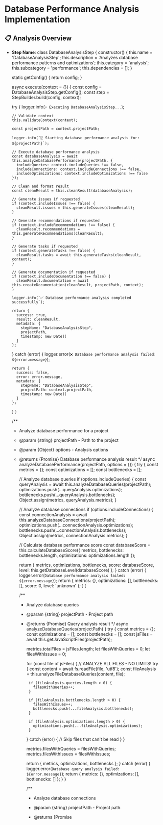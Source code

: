 # Database Performance Analysis Implementation

## 📋 Analysis Overview
- **Step Name**: class DatabaseAnalysisStep {
  constructor() {
    this.name = 'DatabaseAnalysisStep';
    this.description = 'Analyzes database performance patterns and optimizations';
    this.category = 'analysis';
    this.subcategory = 'performance';
    this.dependencies = [];
  }

  static getConfig() {
    return config;
  }

  async execute(context = {}) {
    const config = DatabaseAnalysisStep.getConfig();
    const step = StepBuilder.build(config, context);
    
    try {
      logger.info(`⚡ Executing DatabaseAnalysisStep...`);
      
      // Validate context
      this.validateContext(context);

      const projectPath = context.projectPath;
      
      logger.info(`🗄️ Starting database performance analysis for: ${projectPath}`);

      // Execute database performance analysis
      const databaseAnalysis = await this.analyzeDatabasePerformance(projectPath, {
        includeQueries: context.includeQueries !== false,
        includeConnections: context.includeConnections !== false,
        includeOptimizations: context.includeOptimizations !== false
      });

      // Clean and format result
      const cleanResult = this.cleanResult(databaseAnalysis);

      // Generate issues if requested
      if (context.includeIssues !== false) {
        cleanResult.issues = this.generateIssues(cleanResult);
      }

      // Generate recommendations if requested
      if (context.includeRecommendations !== false) {
        cleanResult.recommendations = this.generateRecommendations(cleanResult);
      }

      // Generate tasks if requested
      if (context.generateTasks !== false) {
        cleanResult.tasks = await this.generateTasks(cleanResult, context);
      }

      // Generate documentation if requested
      if (context.includeDocumentation !== false) {
        cleanResult.documentation = await this.createDocumentation(cleanResult, projectPath, context);
      }

      logger.info(`✅ Database performance analysis completed successfully`);

      return {
        success: true,
        result: cleanResult,
        metadata: {
          stepName: "DatabaseAnalysisStep",
          projectPath,
          timestamp: new Date()
        }
      };

    } catch (error) {
      logger.error(`❌ Database performance analysis failed: ${error.message}`);
      
      return {
        success: false,
        error: error.message,
        metadata: {
          stepName: "DatabaseAnalysisStep",
          projectPath: context.projectPath,
          timestamp: new Date()
        }
      };
    }
  }

  /**
   * Analyze database performance for a project
   * @param {string} projectPath - Path to the project
   * @param {Object} options - Analysis options
   * @returns {Promise<Object>} Database performance analysis result
   */
  async analyzeDatabasePerformance(projectPath, options = {}) {
    try {
      const metrics = {};
      const optimizations = [];
      const bottlenecks = [];

      // Analyze database queries
      if (options.includeQueries) {
        const queryAnalysis = await this.analyzeDatabaseQueries(projectPath);
        optimizations.push(...queryAnalysis.optimizations);
        bottlenecks.push(...queryAnalysis.bottlenecks);
        Object.assign(metrics, queryAnalysis.metrics);
      }

      // Analyze database connections
      if (options.includeConnections) {
        const connectionAnalysis = await this.analyzeDatabaseConnections(projectPath);
        optimizations.push(...connectionAnalysis.optimizations);
        bottlenecks.push(...connectionAnalysis.bottlenecks);
        Object.assign(metrics, connectionAnalysis.metrics);
      }

      // Calculate database performance score
      const databaseScore = this.calculateDatabaseScore({
        metrics,
        bottlenecks: bottlenecks.length,
        optimizations: optimizations.length
      });

      return {
        metrics,
        optimizations,
        bottlenecks,
        score: databaseScore,
        level: this.getDatabaseLevel(databaseScore)
      };
    } catch (error) {
      logger.error(`Database performance analysis failed: ${error.message}`);
      return { 
        metrics: {}, 
        optimizations: [], 
        bottlenecks: [],
        score: 0,
        level: 'unknown'
      };
    }
  }

  /**
   * Analyze database queries
   * @param {string} projectPath - Project path
   * @returns {Promise<Object>} Query analysis result
   */
  async analyzeDatabaseQueries(projectPath) {
    try {
      const metrics = {};
      const optimizations = [];
      const bottlenecks = [];
      const jsFiles = await this.getJavaScriptFiles(projectPath);

      metrics.totalFiles = jsFiles.length;
      let filesWithQueries = 0;
      let filesWithIssues = 0;

      for (const file of jsFiles) { // ANALYZE ALL FILES - NO LIMITS!
        try {
          const content = await fs.readFile(file, 'utf8');
          const fileAnalysis = this.analyzeFileDatabaseQueries(content, file);
          
          if (fileAnalysis.queries.length > 0) {
            filesWithQueries++;
          }
          
          if (fileAnalysis.bottlenecks.length > 0) {
            filesWithIssues++;
            bottlenecks.push(...fileAnalysis.bottlenecks);
          }
          
          if (fileAnalysis.optimizations.length > 0) {
            optimizations.push(...fileAnalysis.optimizations);
          }
        } catch (error) {
          // Skip files that can't be read
        }
      }

      metrics.filesWithQueries = filesWithQueries;
      metrics.filesWithIssues = filesWithIssues;

      return { metrics, optimizations, bottlenecks };
    } catch (error) {
      logger.error(`Database query analysis failed: ${error.message}`);
      return { metrics: {}, optimizations: [], bottlenecks: [] };
    }
  }

  /**
   * Analyze database connections
   * @param {string} projectPath - Project path
   * @returns {Promise<Object>} Connection analysis result
   */
  async analyzeDatabaseConnections(projectPath) {
    try {
      const metrics = {};
      const optimizations = [];
      const bottlenecks = [];

      // Check for database configuration files
      const configFiles = [
        'database.config.js',
        'db.config.js',
        'knexfile.js',
        'sequelize.config.js',
        'prisma/schema.prisma',
        '.env',
        '.env.example'
      ];

      for (const configFile of configFiles) {
        const configPath = path.join(projectPath, configFile);
        try {
          const content = await fs.readFile(configPath, 'utf8');
          const analysis = this.analyzeDatabaseConfig(configFile, content);
          optimizations.push(...analysis.optimizations);
          bottlenecks.push(...analysis.bottlenecks);
        } catch (error) {
          // File doesn't exist or can't be read
        }
      }

      // Check for connection pooling
      const hasConnectionPooling = await this.checkConnectionPooling(projectPath);
      if (hasConnectionPooling) {
        optimizations.push({
          type: 'database',
          message: 'Connection pooling detected',
          suggestion: 'Good for managing database connections efficiently'
        });
      } else {
        bottlenecks.push({
          type: 'database',
          severity: 'medium',
          message: 'No connection pooling detected',
          suggestion: 'Implement connection pooling for better database performance'
        });
      }

      metrics.configFilesAnalyzed = configFiles.length;

      return { metrics, optimizations, bottlenecks };
    } catch (error) {
      logger.error(`Database connection analysis failed: ${error.message}`);
      return { metrics: {}, optimizations: [], bottlenecks: [] };
    }
  }

  /**
   * Analyze file database queries
   * @param {string} content - File content
   * @param {string} filePath - File path
   * @returns {Object} File analysis result
   */
  analyzeFileDatabaseQueries(content, filePath) {
    const queries = [];
    const optimizations = [];
    const bottlenecks = [];

    // Check for database query patterns
    const queryPatterns = [
      { 
        pattern: /SELECT\s+\*\s+FROM/i, 
        message: 'SELECT * query detected',
        suggestion: 'Specify only needed columns to reduce data transfer',
        severity: 'medium'
      },
      { 
        pattern: /WHERE\s+.*\s+LIKE\s+['"]%[^%]*%['"]/i, 
        message: 'Leading wildcard LIKE query detected',
        suggestion: 'Avoid leading wildcards as they prevent index usage',
        severity: 'high'
      },
      { 
        pattern: /ORDER BY\s+.*\s+DESC/i, 
        message: 'DESC ordering detected',
        suggestion: 'Consider if DESC ordering is necessary for performance',
        severity: 'low'
      },
      { 
        pattern: /GROUP BY\s+.*\s+HAVING/i, 
        message: 'GROUP BY with HAVING detected',
        suggestion: 'Consider filtering with WHERE before GROUP BY',
        severity: 'medium'
      },
      { 
        pattern: /JOIN\s+.*\s+ON\s+.*\s+OR/i, 
        message: 'OR condition in JOIN detected',
        suggestion: 'OR conditions in JOINs can cause performance issues',
        severity: 'high'
      }
    ];

    queryPatterns.forEach(({ pattern, message, suggestion, severity }) => {
      if (pattern.test(content)) {
        bottlenecks.push({
          type: 'database',
          severity,
          file: path.relative(process.cwd(), filePath),
          message,
          suggestion
        });
      }
    });

    // Check for database optimization patterns
    const optimizationPatterns = [
      { 
        pattern: /LIMIT\s+\d+/i, 
        message: 'LIMIT clause detected',
        suggestion: 'Good for limiting result set size'
      },
      { 
        pattern: /INDEX\s+ON/i, 
        message: 'Index creation detected',
        suggestion: 'Good for improving query performance'
      },
      { 
        pattern: /EXPLAIN\s+/i, 
        message: 'EXPLAIN query detected',
        suggestion: 'Good for query performance analysis'
      },
      { 
        pattern: /transaction/i, 
        message: 'Transaction usage detected',
        suggestion: 'Good for data consistency and performance'
      },
      { 
        pattern: /prepared\s+statement/i, 
        message: 'Prepared statement detected',
        suggestion: 'Good for query optimization and security'
      }
    ];

    optimizationPatterns.forEach(({ pattern, message, suggestion }) => {
      if (pattern.test(content)) {
        optimizations.push({
          type: 'database',
          file: path.relative(process.cwd(), filePath),
          message,
          suggestion
        });
      }
    });

    // Check for ORM usage
    const ormPatterns = [
      /sequelize/i,
      /mongoose/i,
      /prisma/i,
      /typeorm/i,
      /knex/i
    ];

    ormPatterns.forEach(pattern => {
      if (pattern.test(content)) {
        queries.push({
          type: 'orm',
          file: path.relative(process.cwd(), filePath)
        });
      }
    });

    return { queries, optimizations, bottlenecks };
  }

  /**
   * Analyze database configuration file
   * @param {string} filename - Config file name
   * @param {string} content - File content
   * @returns {Object} Config analysis result
   */
  analyzeDatabaseConfig(filename, content) {
    const optimizations = [];
    const bottlenecks = [];

    switch (filename) {
      case 'prisma/schema.prisma':
        if (content.includes('@@index')) {
          optimizations.push({
            type: 'database',
            message: 'Prisma indexes configured',
            suggestion: 'Good for query performance optimization'
          });
        }
        
        if (content.includes('@@unique')) {
          optimizations.push({
            type: 'database',
            message: 'Prisma unique constraints configured',
            suggestion: 'Good for data integrity and performance'
          });
        }
        break;

      case 'knexfile.js':
        if (content.includes('pool')) {
          optimizations.push({
            type: 'database',
            message: 'Knex connection pooling configured',
            suggestion: 'Good for managing database connections'
          });
        }
        break;

      case '.env':
      case '.env.example':
        if (content.includes('DB_POOL_SIZE') || content.includes('DATABASE_POOL_SIZE')) {
          optimizations.push({
            type: 'database',
            message: 'Database pool size configured',
            suggestion: 'Good for connection management'
          });
        }
        
        if (content.includes('DB_TIMEOUT') || content.includes('DATABASE_TIMEOUT')) {
          optimizations.push({
            type: 'database',
            message: 'Database timeout configured',
            suggestion: 'Good for preventing hanging connections'
          });
        }
        break;
    }

    return { optimizations, bottlenecks };
  }

  /**
   * Check for connection pooling configuration
   * @param {string} projectPath - Project path
   * @returns {Promise<boolean>} Has connection pooling
   */
  async checkConnectionPooling(projectPath) {
    try {
      const configFiles = [
        'knexfile.js',
        'database.config.js',
        'db.config.js',
        'sequelize.config.js'
      ];

      for (const configFile of configFiles) {
        const configPath = path.join(projectPath, configFile);
        try {
          const content = await fs.readFile(configPath, 'utf8');
          if (content.includes('pool') || content.includes('connectionLimit')) {
            return true;
          }
        } catch (error) {
          // File doesn't exist
        }
      }

      return false;
    } catch (error) {
      return false;
    }
  }

  /**
   * Get JavaScript files from project
   * @param {string} projectPath - Project path
   * @returns {Promise<Array>} JavaScript files
   */
  async getJavaScriptFiles(projectPath) {
    const allFiles = await this.getAllFiles(projectPath);
    return allFiles.filter(file => 
      /\.(js|jsx|ts|tsx)$/i.test(file) && 
      !file.includes('node_modules') &&
      !file.includes('.git')
    );
  }

  /**
   * Get all files from directory recursively
   * @param {string} dir - Directory path
   * @returns {Promise<Array>} All files
   */
  async getAllFiles(dir) {
    const files = [];
    
    try {
      const items = await fs.readdir(dir);
      
      for (const item of items) {
        const fullPath = path.join(dir, item);
        const stat = await fs.stat(fullPath);
        
        if (stat.isDirectory()) {
          if (!item.startsWith('.') && item !== 'node_modules' && item !== '.git') {
            files.push(...await this.getAllFiles(fullPath));
          }
        } else {
          files.push(fullPath);
        }
      }
    } catch (error) {
      // Directory doesn't exist or can't be read
    }
    
    return files;
  }

  /**
   * Calculate database performance score
   * @param {Object} data - Analysis data
   * @returns {number} Database performance score (0-100)
   */
  calculateDatabaseScore(data) {
    const { metrics, bottlenecks, optimizations } = data;
    
    // Base score starts at 100
    let score = 100;

    // Penalize for bottlenecks (up to -50 points)
    const bottleneckPenalty = Math.min(bottlenecks * 5, 50);
    score -= bottleneckPenalty;

    // Reward for optimizations (up to +30 points)
    const optimizationBonus = Math.min(optimizations * 3, 30);
    score += optimizationBonus;

    // Bonus for database configuration (up to +10 points)
    if (metrics.configFilesAnalyzed > 0) {
      score += 10;
    }

    // Bonus for query files (up to +10 points)
    if (metrics.filesWithQueries > 0) {
      score += Math.min(metrics.filesWithQueries * 2, 10);
    }

    return Math.max(0, Math.min(100, Math.round(score)));
  }

  /**
   * Get database performance level
   * @param {number} score - Database performance score
   * @returns {string} Performance level
   */
  getDatabaseLevel(score) {
    if (score >= 90) return 'excellent';
    if (score >= 80) return 'good';
    if (score >= 70) return 'fair';
    if (score >= 60) return 'poor';
    return 'critical';
  }

  /**
   * Clean and format result
   * @param {Object} result - Analysis result
   * @returns {Object} Cleaned result
   */
  cleanResult(result) {
    return {
      ...result,
      timestamp: new Date().toISOString(),
      step: DatabaseAnalysisStep,
      category: 'performance',
      subcategory: 'database'
    };
  }

  /**
   * Validate execution context
   * @param {Object} context - Execution context
   */
  validateContext(context) {
    if (!context.projectPath) {
      throw new Error('Project path is required for database performance analysis');
    }
  }

  /**
   * Calculate analysis coverage
   * @param {Array} files - Analyzed files
   * @param {string} projectPath - Project path
   * @returns {number} Coverage percentage
   */
  calculateCoverage(files, projectPath) {
    // This is a simplified coverage calculation
    return Math.min((files.length / 50) * 100, 100);
  }

  /**
   * Calculate analysis confidence
   * @param {Object} result - Analysis result
   * @returns {number} Confidence percentage
   */
  calculateConfidence(result) {
    const { metrics, bottlenecks, optimizations } = result;
    
    if (!metrics || !bottlenecks || !optimizations) return 0;
    
    // Higher confidence with more data points
    const dataPoints = bottlenecks.length + optimizations.length;
    const baseConfidence = Math.min(dataPoints * 5, 80);
    
    // Additional confidence for comprehensive analysis
    const coverageBonus = metrics.filesWithQueries > 0 ? 20 : 0;
    
    return Math.min(baseConfidence + coverageBonus, 100);
  }

  /**
   * Generate issues from analysis results
   * @param {Object} result - Analysis result
   * @returns {Array} Issues array
   */
  generateIssues(result) {
    const issues = [];
    
    // Check for low analysis score
    if (result.score < 70) {
      issues.push({
        type: 'low-analysis-score',
        title: 'Low Analysis Score',
        description: `Analysis score of ${result.score}% indicates areas for improvement`,
        severity: 'medium',
        priority: 'medium',
        category: 'performance',
        source: 'DatabaseAnalysisStep',
        location: 'analysis-results',
        suggestion: 'Improve analysis results by addressing identified issues'
      });
    }

    // Check for critical issues
    if (result.vulnerabilities && result.vulnerabilities.some(v => v.severity === 'critical')) {
      issues.push({
        type: 'critical-issues',
        title: 'Critical Issues Detected',
        description: 'Critical issues found in the analysis',
        severity: 'critical',
        priority: 'critical',
        category: 'performance',
        source: 'DatabaseAnalysisStep',
        location: 'analysis-results',
        suggestion: 'Immediately address critical issues'
      });
    }

    // Check for high severity issues
    if (result.vulnerabilities && result.vulnerabilities.some(v => v.severity === 'high')) {
      issues.push({
        type: 'high-issues',
        title: 'High Severity Issues Detected',
        description: 'High severity issues found in the analysis',
        severity: 'high',
        priority: 'high',
        category: 'performance',
        source: 'DatabaseAnalysisStep',
        location: 'analysis-results',
        suggestion: 'Address high severity issues promptly'
      });
    }

    return issues;
  }

  /**
   * Generate recommendations from analysis results
   * @param {Object} result - Analysis result
   * @returns {Array} Recommendations array
   */
  generateRecommendations(result) {
    const recommendations = [];
    
    // Check for low analysis score
    if (result.score < 80) {
      recommendations.push({
        type: 'improve-score',
        title: 'Improve Analysis Score',
        description: `Current score of ${result.score}% can be improved`,
        priority: 'medium',
        category: 'performance',
        source: 'DatabaseAnalysisStep',
        action: 'Implement best practices to improve analysis score',
        impact: 'Better code quality and maintainability'
      });
    }

    // Check for missing patterns
    if (result.patterns && result.patterns.length < 3) {
      recommendations.push({
        type: 'add-patterns',
        title: 'Add More Design Patterns',
        description: 'Consider implementing additional design patterns',
        priority: 'medium',
        category: 'performance',
        source: 'DatabaseAnalysisStep',
        action: 'Research and implement appropriate design patterns',
        impact: 'Improved code organization and maintainability'
      });
    }

    // Check for security improvements
    if (result.vulnerabilities && result.vulnerabilities.length > 0) {
      recommendations.push({
        type: 'security-improvements',
        title: 'Address Security Vulnerabilities',
        description: `${result.vulnerabilities.length} vulnerabilities found`,
        priority: 'high',
        category: 'performance',
        source: 'DatabaseAnalysisStep',
        action: 'Review and fix identified security vulnerabilities',
        impact: 'Enhanced security posture'
      });
    }

    // Check for performance improvements
    if (result.metrics && result.metrics.performanceScore < 80) {
      recommendations.push({
        type: 'performance-improvements',
        title: 'Improve Performance',
        description: 'Performance analysis indicates room for improvement',
        priority: 'medium',
        category: 'performance',
        source: 'DatabaseAnalysisStep',
        action: 'Optimize code for better performance',
        impact: 'Faster execution and better user experience'
      });
    }

    return recommendations;
  }
  /**
   * Generate tasks from analysis results
   * @param {Object} result - Analysis result
   * @param {Object} context - Execution context
   * @returns {Array} Tasks array
   */
  async generateTasks(result, context) {
    const tasks = [];
    const projectId = context.projectId || 'default-project';
    
    // Create main improvement task
    const mainTask = {
      id: `database-analysis-step-improvement-${Date.now()}`,
      title: `Improve ${DatabaseAnalysisStep} Results`,
      description: `Address issues and implement recommendations from ${DatabaseAnalysisStep} analysis`,
      type: 'improvement',
      category: 'performance',
      priority: 'medium',
      status: 'pending',
      projectId: projectId,
      metadata: {
        source: 'DatabaseAnalysisStep',
        score: result.score || 0,
        issues: result.issues ? result.issues.length : 0,
        recommendations: result.recommendations ? result.recommendations.length : 0
      },
      estimatedHours: 4,
      phase: 'improvement',
      stage: 'planning'
    };
    
    tasks.push(mainTask);
    
    // Create subtasks for critical issues
    if (result.issues && result.issues.some(issue => issue.severity === 'critical')) {
      const criticalTask = {
        id: `database-analysis-step-critical-${Date.now()}`,
        title: `Fix Critical Issues from ${DatabaseAnalysisStep}`,
        description: 'Address critical issues identified in analysis',
        type: 'fix',
        category: 'performance',
        priority: 'critical',
        status: 'pending',
        projectId: projectId,
        parentTaskId: mainTask.id,
        metadata: {
          source: 'DatabaseAnalysisStep',
          issues: result.issues.filter(issue => issue.severity === 'critical')
        },
        estimatedHours: 4,
        phase: 'critical-fixes',
        stage: 'implementation'
      };
      tasks.push(criticalTask);
    }
    
    // Create subtasks for high priority issues
    if (result.issues && result.issues.some(issue => issue.severity === 'high')) {
      const highTask = {
        id: `database-analysis-step-high-${Date.now()}`,
        title: `Fix High Priority Issues from ${DatabaseAnalysisStep}`,
        description: 'Address high priority issues identified in analysis',
        type: 'fix',
        category: 'performance',
        priority: 'high',
        status: 'pending',
        projectId: projectId,
        parentTaskId: mainTask.id,
        metadata: {
          source: 'DatabaseAnalysisStep',
          issues: result.issues.filter(issue => issue.severity === 'high')
        },
        estimatedHours: 3,
        phase: 'high-fixes',
        stage: 'implementation'
      };
      tasks.push(highTask);
    }
    
    return tasks;
  }

  /**
   * Calculate estimated hours for tasks
   * @param {Object} result - Analysis result
   * @returns {number} Estimated hours
   */
  calculateEstimatedHours(result) {
    let totalHours = 2; // Base hours for improvement
    
    if (result.issues) {
      result.issues.forEach(issue => {
        switch (issue.severity) {
          case 'critical':
            totalHours += 2;
            break;
          case 'high':
            totalHours += 1.5;
            break;
          case 'medium':
            totalHours += 1;
            break;
          case 'low':
            totalHours += 0.5;
            break;
        }
      });
    }
    
    if (result.recommendations) {
      totalHours += result.recommendations.length * 0.5;
    }
    
    return Math.round(totalHours * 10) / 10; // Round to 1 decimal place
  }

  /**
   * Create documentation from analysis results
   * @param {Object} result - Analysis result
   * @param {string} projectPath - Project path
   * @param {Object} context - Execution context
   * @returns {Array} Documentation array
   */
  async createDocumentation(result, projectPath, context) {
    const docs = [];
    const docsDir = path.join(projectPath, 'docs', 'analysis', 'performance', 'database-analysis-step');
    
    // Ensure directory exists
    try {
      await fs.mkdir(docsDir, { recursive: true });
    } catch (error) {
      // Directory might already exist, continue
    }
    
    // Create implementation file
    const implementationDoc = await this.createImplementationDoc(result, docsDir);
    docs.push(implementationDoc);
    
    // Create analysis report
    const analysisReport = await this.createAnalysisReport(result, docsDir);
    docs.push(analysisReport);
    
    return docs;
  }

  /**
   * Create implementation documentation
   * @param {Object} result - Analysis result
   * @param {string} docsDir - Documentation directory
   * @returns {Object} Implementation document
   */
  async createImplementationDoc(result, docsDir) {
    const docPath = path.join(docsDir, 'database-analysis-implementation.md');
    
    const content = `# Database Performance Analysis Implementation

## 📋 Analysis Overview
- **Step Name**: ${DatabaseAnalysisStep}
- **Category**: performance
- **Analysis Date**: ${new Date().toISOString()}
- **Score**: ${result.score || 0}%
- **Level**: ${result.level || 'unknown'}

## 📊 Analysis Results
- **Database Queries**: ${result.metrics?.filesWithQueries || 0}
- **Config Files**: ${result.metrics?.configFilesAnalyzed || 0}
- **Files Analyzed**: ${result.metrics?.totalFiles || 0}

## 🎯 Key Findings
${result.bottlenecks ? result.bottlenecks.map(bottleneck => `- **${bottleneck.type}**: ${bottleneck.description}`).join('\n') : '- No bottlenecks detected'}

## 📝 Recommendations
${result.recommendations ? result.recommendations.map(rec => `- **${rec.title}**: ${rec.description}`).join('\n') : '- No recommendations'}

## 🔧 Implementation Tasks
${result.tasks ? result.tasks.map(task => `- **${task.title}**: ${task.description} (${task.estimatedHours}h)`).join('\n') : '- No tasks generated'}
`;

    await fs.writeFile(docPath, content, 'utf8');
    
    return {
      type: 'implementation',
      title: 'Database Performance Analysis Implementation',
      path: docPath,
      category: 'performance',
      source: DatabaseAnalysisStep
    };
  }

  /**
   * Create analysis report
   * @param {Object} result - Analysis result
   * @param {string} docsDir - Documentation directory
   * @returns {Object} Analysis report
   */
  async createAnalysisReport(result, docsDir) {
    const docPath = path.join(docsDir, 'database-analysis-report.md');
    
    const content = `# Database Performance Analysis Report

## 📊 Executive Summary
Database performance analysis completed with a score of ${result.score || 0}% (${result.level || 'unknown'} level).

## 🔍 Detailed Analysis
${result.bottlenecks ? result.bottlenecks.map(bottleneck => `
### ${bottleneck.type} Bottleneck
- **File**: ${bottleneck.file || 'N/A'}
- **Description**: ${bottleneck.description}
- **Severity**: ${bottleneck.severity}
- **Suggestion**: ${bottleneck.suggestion}
`).join('\n') : 'No bottlenecks found'}

## 📈 Metrics
- **Queries**: ${result.metrics?.filesWithQueries || 0} files with queries
- **Config Files**: ${result.metrics?.configFilesAnalyzed || 0} analyzed
- **File Coverage**: ${result.metrics?.totalFiles || 0} files analyzed

## 🎯 Next Steps
Based on the analysis, consider optimizing database queries and connection pooling to improve performance.
`;

    await fs.writeFile(docPath, content, 'utf8');
    
    return {
      type: 'report',
      title: 'Database Performance Analysis Report',
      path: docPath,
      category: 'performance',
      source: DatabaseAnalysisStep
    };
  }
}
- **Category**: performance
- **Analysis Date**: 2025-09-20T19:59:01.707Z
- **Score**: 96%
- **Level**: excellent

## 📊 Analysis Results
- **Database Queries**: 3
- **Config Files**: 7
- **Files Analyzed**: 1192

## 🎯 Key Findings
- **database**: undefined
- **database**: undefined
- **database**: undefined
- **database**: undefined
- **database**: undefined
- **database**: undefined
- **database**: undefined
- **database**: undefined
- **database**: undefined
- **database**: undefined
- **database**: undefined
- **database**: undefined
- **database**: undefined
- **database**: undefined
- **database**: undefined
- **database**: undefined
- **database**: undefined
- **database**: undefined
- **database**: undefined
- **database**: undefined
- **database**: undefined
- **database**: undefined
- **database**: undefined
- **database**: undefined
- **database**: undefined
- **database**: undefined
- **database**: undefined
- **database**: undefined
- **database**: undefined
- **database**: undefined
- **database**: undefined
- **database**: undefined
- **database**: undefined
- **database**: undefined
- **database**: undefined
- **database**: undefined
- **database**: undefined
- **database**: undefined
- **database**: undefined
- **database**: undefined
- **database**: undefined
- **database**: undefined

## 📝 Recommendations


## 🔧 Implementation Tasks
- **Improve class DatabaseAnalysisStep {
  constructor() {
    this.name = 'DatabaseAnalysisStep';
    this.description = 'Analyzes database performance patterns and optimizations';
    this.category = 'analysis';
    this.subcategory = 'performance';
    this.dependencies = [];
  }

  static getConfig() {
    return config;
  }

  async execute(context = {}) {
    const config = DatabaseAnalysisStep.getConfig();
    const step = StepBuilder.build(config, context);
    
    try {
      logger.info(`⚡ Executing DatabaseAnalysisStep...`);
      
      // Validate context
      this.validateContext(context);

      const projectPath = context.projectPath;
      
      logger.info(`🗄️ Starting database performance analysis for: ${projectPath}`);

      // Execute database performance analysis
      const databaseAnalysis = await this.analyzeDatabasePerformance(projectPath, {
        includeQueries: context.includeQueries !== false,
        includeConnections: context.includeConnections !== false,
        includeOptimizations: context.includeOptimizations !== false
      });

      // Clean and format result
      const cleanResult = this.cleanResult(databaseAnalysis);

      // Generate issues if requested
      if (context.includeIssues !== false) {
        cleanResult.issues = this.generateIssues(cleanResult);
      }

      // Generate recommendations if requested
      if (context.includeRecommendations !== false) {
        cleanResult.recommendations = this.generateRecommendations(cleanResult);
      }

      // Generate tasks if requested
      if (context.generateTasks !== false) {
        cleanResult.tasks = await this.generateTasks(cleanResult, context);
      }

      // Generate documentation if requested
      if (context.includeDocumentation !== false) {
        cleanResult.documentation = await this.createDocumentation(cleanResult, projectPath, context);
      }

      logger.info(`✅ Database performance analysis completed successfully`);

      return {
        success: true,
        result: cleanResult,
        metadata: {
          stepName: "DatabaseAnalysisStep",
          projectPath,
          timestamp: new Date()
        }
      };

    } catch (error) {
      logger.error(`❌ Database performance analysis failed: ${error.message}`);
      
      return {
        success: false,
        error: error.message,
        metadata: {
          stepName: "DatabaseAnalysisStep",
          projectPath: context.projectPath,
          timestamp: new Date()
        }
      };
    }
  }

  /**
   * Analyze database performance for a project
   * @param {string} projectPath - Path to the project
   * @param {Object} options - Analysis options
   * @returns {Promise<Object>} Database performance analysis result
   */
  async analyzeDatabasePerformance(projectPath, options = {}) {
    try {
      const metrics = {};
      const optimizations = [];
      const bottlenecks = [];

      // Analyze database queries
      if (options.includeQueries) {
        const queryAnalysis = await this.analyzeDatabaseQueries(projectPath);
        optimizations.push(...queryAnalysis.optimizations);
        bottlenecks.push(...queryAnalysis.bottlenecks);
        Object.assign(metrics, queryAnalysis.metrics);
      }

      // Analyze database connections
      if (options.includeConnections) {
        const connectionAnalysis = await this.analyzeDatabaseConnections(projectPath);
        optimizations.push(...connectionAnalysis.optimizations);
        bottlenecks.push(...connectionAnalysis.bottlenecks);
        Object.assign(metrics, connectionAnalysis.metrics);
      }

      // Calculate database performance score
      const databaseScore = this.calculateDatabaseScore({
        metrics,
        bottlenecks: bottlenecks.length,
        optimizations: optimizations.length
      });

      return {
        metrics,
        optimizations,
        bottlenecks,
        score: databaseScore,
        level: this.getDatabaseLevel(databaseScore)
      };
    } catch (error) {
      logger.error(`Database performance analysis failed: ${error.message}`);
      return { 
        metrics: {}, 
        optimizations: [], 
        bottlenecks: [],
        score: 0,
        level: 'unknown'
      };
    }
  }

  /**
   * Analyze database queries
   * @param {string} projectPath - Project path
   * @returns {Promise<Object>} Query analysis result
   */
  async analyzeDatabaseQueries(projectPath) {
    try {
      const metrics = {};
      const optimizations = [];
      const bottlenecks = [];
      const jsFiles = await this.getJavaScriptFiles(projectPath);

      metrics.totalFiles = jsFiles.length;
      let filesWithQueries = 0;
      let filesWithIssues = 0;

      for (const file of jsFiles) { // ANALYZE ALL FILES - NO LIMITS!
        try {
          const content = await fs.readFile(file, 'utf8');
          const fileAnalysis = this.analyzeFileDatabaseQueries(content, file);
          
          if (fileAnalysis.queries.length > 0) {
            filesWithQueries++;
          }
          
          if (fileAnalysis.bottlenecks.length > 0) {
            filesWithIssues++;
            bottlenecks.push(...fileAnalysis.bottlenecks);
          }
          
          if (fileAnalysis.optimizations.length > 0) {
            optimizations.push(...fileAnalysis.optimizations);
          }
        } catch (error) {
          // Skip files that can't be read
        }
      }

      metrics.filesWithQueries = filesWithQueries;
      metrics.filesWithIssues = filesWithIssues;

      return { metrics, optimizations, bottlenecks };
    } catch (error) {
      logger.error(`Database query analysis failed: ${error.message}`);
      return { metrics: {}, optimizations: [], bottlenecks: [] };
    }
  }

  /**
   * Analyze database connections
   * @param {string} projectPath - Project path
   * @returns {Promise<Object>} Connection analysis result
   */
  async analyzeDatabaseConnections(projectPath) {
    try {
      const metrics = {};
      const optimizations = [];
      const bottlenecks = [];

      // Check for database configuration files
      const configFiles = [
        'database.config.js',
        'db.config.js',
        'knexfile.js',
        'sequelize.config.js',
        'prisma/schema.prisma',
        '.env',
        '.env.example'
      ];

      for (const configFile of configFiles) {
        const configPath = path.join(projectPath, configFile);
        try {
          const content = await fs.readFile(configPath, 'utf8');
          const analysis = this.analyzeDatabaseConfig(configFile, content);
          optimizations.push(...analysis.optimizations);
          bottlenecks.push(...analysis.bottlenecks);
        } catch (error) {
          // File doesn't exist or can't be read
        }
      }

      // Check for connection pooling
      const hasConnectionPooling = await this.checkConnectionPooling(projectPath);
      if (hasConnectionPooling) {
        optimizations.push({
          type: 'database',
          message: 'Connection pooling detected',
          suggestion: 'Good for managing database connections efficiently'
        });
      } else {
        bottlenecks.push({
          type: 'database',
          severity: 'medium',
          message: 'No connection pooling detected',
          suggestion: 'Implement connection pooling for better database performance'
        });
      }

      metrics.configFilesAnalyzed = configFiles.length;

      return { metrics, optimizations, bottlenecks };
    } catch (error) {
      logger.error(`Database connection analysis failed: ${error.message}`);
      return { metrics: {}, optimizations: [], bottlenecks: [] };
    }
  }

  /**
   * Analyze file database queries
   * @param {string} content - File content
   * @param {string} filePath - File path
   * @returns {Object} File analysis result
   */
  analyzeFileDatabaseQueries(content, filePath) {
    const queries = [];
    const optimizations = [];
    const bottlenecks = [];

    // Check for database query patterns
    const queryPatterns = [
      { 
        pattern: /SELECT\s+\*\s+FROM/i, 
        message: 'SELECT * query detected',
        suggestion: 'Specify only needed columns to reduce data transfer',
        severity: 'medium'
      },
      { 
        pattern: /WHERE\s+.*\s+LIKE\s+['"]%[^%]*%['"]/i, 
        message: 'Leading wildcard LIKE query detected',
        suggestion: 'Avoid leading wildcards as they prevent index usage',
        severity: 'high'
      },
      { 
        pattern: /ORDER BY\s+.*\s+DESC/i, 
        message: 'DESC ordering detected',
        suggestion: 'Consider if DESC ordering is necessary for performance',
        severity: 'low'
      },
      { 
        pattern: /GROUP BY\s+.*\s+HAVING/i, 
        message: 'GROUP BY with HAVING detected',
        suggestion: 'Consider filtering with WHERE before GROUP BY',
        severity: 'medium'
      },
      { 
        pattern: /JOIN\s+.*\s+ON\s+.*\s+OR/i, 
        message: 'OR condition in JOIN detected',
        suggestion: 'OR conditions in JOINs can cause performance issues',
        severity: 'high'
      }
    ];

    queryPatterns.forEach(({ pattern, message, suggestion, severity }) => {
      if (pattern.test(content)) {
        bottlenecks.push({
          type: 'database',
          severity,
          file: path.relative(process.cwd(), filePath),
          message,
          suggestion
        });
      }
    });

    // Check for database optimization patterns
    const optimizationPatterns = [
      { 
        pattern: /LIMIT\s+\d+/i, 
        message: 'LIMIT clause detected',
        suggestion: 'Good for limiting result set size'
      },
      { 
        pattern: /INDEX\s+ON/i, 
        message: 'Index creation detected',
        suggestion: 'Good for improving query performance'
      },
      { 
        pattern: /EXPLAIN\s+/i, 
        message: 'EXPLAIN query detected',
        suggestion: 'Good for query performance analysis'
      },
      { 
        pattern: /transaction/i, 
        message: 'Transaction usage detected',
        suggestion: 'Good for data consistency and performance'
      },
      { 
        pattern: /prepared\s+statement/i, 
        message: 'Prepared statement detected',
        suggestion: 'Good for query optimization and security'
      }
    ];

    optimizationPatterns.forEach(({ pattern, message, suggestion }) => {
      if (pattern.test(content)) {
        optimizations.push({
          type: 'database',
          file: path.relative(process.cwd(), filePath),
          message,
          suggestion
        });
      }
    });

    // Check for ORM usage
    const ormPatterns = [
      /sequelize/i,
      /mongoose/i,
      /prisma/i,
      /typeorm/i,
      /knex/i
    ];

    ormPatterns.forEach(pattern => {
      if (pattern.test(content)) {
        queries.push({
          type: 'orm',
          file: path.relative(process.cwd(), filePath)
        });
      }
    });

    return { queries, optimizations, bottlenecks };
  }

  /**
   * Analyze database configuration file
   * @param {string} filename - Config file name
   * @param {string} content - File content
   * @returns {Object} Config analysis result
   */
  analyzeDatabaseConfig(filename, content) {
    const optimizations = [];
    const bottlenecks = [];

    switch (filename) {
      case 'prisma/schema.prisma':
        if (content.includes('@@index')) {
          optimizations.push({
            type: 'database',
            message: 'Prisma indexes configured',
            suggestion: 'Good for query performance optimization'
          });
        }
        
        if (content.includes('@@unique')) {
          optimizations.push({
            type: 'database',
            message: 'Prisma unique constraints configured',
            suggestion: 'Good for data integrity and performance'
          });
        }
        break;

      case 'knexfile.js':
        if (content.includes('pool')) {
          optimizations.push({
            type: 'database',
            message: 'Knex connection pooling configured',
            suggestion: 'Good for managing database connections'
          });
        }
        break;

      case '.env':
      case '.env.example':
        if (content.includes('DB_POOL_SIZE') || content.includes('DATABASE_POOL_SIZE')) {
          optimizations.push({
            type: 'database',
            message: 'Database pool size configured',
            suggestion: 'Good for connection management'
          });
        }
        
        if (content.includes('DB_TIMEOUT') || content.includes('DATABASE_TIMEOUT')) {
          optimizations.push({
            type: 'database',
            message: 'Database timeout configured',
            suggestion: 'Good for preventing hanging connections'
          });
        }
        break;
    }

    return { optimizations, bottlenecks };
  }

  /**
   * Check for connection pooling configuration
   * @param {string} projectPath - Project path
   * @returns {Promise<boolean>} Has connection pooling
   */
  async checkConnectionPooling(projectPath) {
    try {
      const configFiles = [
        'knexfile.js',
        'database.config.js',
        'db.config.js',
        'sequelize.config.js'
      ];

      for (const configFile of configFiles) {
        const configPath = path.join(projectPath, configFile);
        try {
          const content = await fs.readFile(configPath, 'utf8');
          if (content.includes('pool') || content.includes('connectionLimit')) {
            return true;
          }
        } catch (error) {
          // File doesn't exist
        }
      }

      return false;
    } catch (error) {
      return false;
    }
  }

  /**
   * Get JavaScript files from project
   * @param {string} projectPath - Project path
   * @returns {Promise<Array>} JavaScript files
   */
  async getJavaScriptFiles(projectPath) {
    const allFiles = await this.getAllFiles(projectPath);
    return allFiles.filter(file => 
      /\.(js|jsx|ts|tsx)$/i.test(file) && 
      !file.includes('node_modules') &&
      !file.includes('.git')
    );
  }

  /**
   * Get all files from directory recursively
   * @param {string} dir - Directory path
   * @returns {Promise<Array>} All files
   */
  async getAllFiles(dir) {
    const files = [];
    
    try {
      const items = await fs.readdir(dir);
      
      for (const item of items) {
        const fullPath = path.join(dir, item);
        const stat = await fs.stat(fullPath);
        
        if (stat.isDirectory()) {
          if (!item.startsWith('.') && item !== 'node_modules' && item !== '.git') {
            files.push(...await this.getAllFiles(fullPath));
          }
        } else {
          files.push(fullPath);
        }
      }
    } catch (error) {
      // Directory doesn't exist or can't be read
    }
    
    return files;
  }

  /**
   * Calculate database performance score
   * @param {Object} data - Analysis data
   * @returns {number} Database performance score (0-100)
   */
  calculateDatabaseScore(data) {
    const { metrics, bottlenecks, optimizations } = data;
    
    // Base score starts at 100
    let score = 100;

    // Penalize for bottlenecks (up to -50 points)
    const bottleneckPenalty = Math.min(bottlenecks * 5, 50);
    score -= bottleneckPenalty;

    // Reward for optimizations (up to +30 points)
    const optimizationBonus = Math.min(optimizations * 3, 30);
    score += optimizationBonus;

    // Bonus for database configuration (up to +10 points)
    if (metrics.configFilesAnalyzed > 0) {
      score += 10;
    }

    // Bonus for query files (up to +10 points)
    if (metrics.filesWithQueries > 0) {
      score += Math.min(metrics.filesWithQueries * 2, 10);
    }

    return Math.max(0, Math.min(100, Math.round(score)));
  }

  /**
   * Get database performance level
   * @param {number} score - Database performance score
   * @returns {string} Performance level
   */
  getDatabaseLevel(score) {
    if (score >= 90) return 'excellent';
    if (score >= 80) return 'good';
    if (score >= 70) return 'fair';
    if (score >= 60) return 'poor';
    return 'critical';
  }

  /**
   * Clean and format result
   * @param {Object} result - Analysis result
   * @returns {Object} Cleaned result
   */
  cleanResult(result) {
    return {
      ...result,
      timestamp: new Date().toISOString(),
      step: DatabaseAnalysisStep,
      category: 'performance',
      subcategory: 'database'
    };
  }

  /**
   * Validate execution context
   * @param {Object} context - Execution context
   */
  validateContext(context) {
    if (!context.projectPath) {
      throw new Error('Project path is required for database performance analysis');
    }
  }

  /**
   * Calculate analysis coverage
   * @param {Array} files - Analyzed files
   * @param {string} projectPath - Project path
   * @returns {number} Coverage percentage
   */
  calculateCoverage(files, projectPath) {
    // This is a simplified coverage calculation
    return Math.min((files.length / 50) * 100, 100);
  }

  /**
   * Calculate analysis confidence
   * @param {Object} result - Analysis result
   * @returns {number} Confidence percentage
   */
  calculateConfidence(result) {
    const { metrics, bottlenecks, optimizations } = result;
    
    if (!metrics || !bottlenecks || !optimizations) return 0;
    
    // Higher confidence with more data points
    const dataPoints = bottlenecks.length + optimizations.length;
    const baseConfidence = Math.min(dataPoints * 5, 80);
    
    // Additional confidence for comprehensive analysis
    const coverageBonus = metrics.filesWithQueries > 0 ? 20 : 0;
    
    return Math.min(baseConfidence + coverageBonus, 100);
  }

  /**
   * Generate issues from analysis results
   * @param {Object} result - Analysis result
   * @returns {Array} Issues array
   */
  generateIssues(result) {
    const issues = [];
    
    // Check for low analysis score
    if (result.score < 70) {
      issues.push({
        type: 'low-analysis-score',
        title: 'Low Analysis Score',
        description: `Analysis score of ${result.score}% indicates areas for improvement`,
        severity: 'medium',
        priority: 'medium',
        category: 'performance',
        source: 'DatabaseAnalysisStep',
        location: 'analysis-results',
        suggestion: 'Improve analysis results by addressing identified issues'
      });
    }

    // Check for critical issues
    if (result.vulnerabilities && result.vulnerabilities.some(v => v.severity === 'critical')) {
      issues.push({
        type: 'critical-issues',
        title: 'Critical Issues Detected',
        description: 'Critical issues found in the analysis',
        severity: 'critical',
        priority: 'critical',
        category: 'performance',
        source: 'DatabaseAnalysisStep',
        location: 'analysis-results',
        suggestion: 'Immediately address critical issues'
      });
    }

    // Check for high severity issues
    if (result.vulnerabilities && result.vulnerabilities.some(v => v.severity === 'high')) {
      issues.push({
        type: 'high-issues',
        title: 'High Severity Issues Detected',
        description: 'High severity issues found in the analysis',
        severity: 'high',
        priority: 'high',
        category: 'performance',
        source: 'DatabaseAnalysisStep',
        location: 'analysis-results',
        suggestion: 'Address high severity issues promptly'
      });
    }

    return issues;
  }

  /**
   * Generate recommendations from analysis results
   * @param {Object} result - Analysis result
   * @returns {Array} Recommendations array
   */
  generateRecommendations(result) {
    const recommendations = [];
    
    // Check for low analysis score
    if (result.score < 80) {
      recommendations.push({
        type: 'improve-score',
        title: 'Improve Analysis Score',
        description: `Current score of ${result.score}% can be improved`,
        priority: 'medium',
        category: 'performance',
        source: 'DatabaseAnalysisStep',
        action: 'Implement best practices to improve analysis score',
        impact: 'Better code quality and maintainability'
      });
    }

    // Check for missing patterns
    if (result.patterns && result.patterns.length < 3) {
      recommendations.push({
        type: 'add-patterns',
        title: 'Add More Design Patterns',
        description: 'Consider implementing additional design patterns',
        priority: 'medium',
        category: 'performance',
        source: 'DatabaseAnalysisStep',
        action: 'Research and implement appropriate design patterns',
        impact: 'Improved code organization and maintainability'
      });
    }

    // Check for security improvements
    if (result.vulnerabilities && result.vulnerabilities.length > 0) {
      recommendations.push({
        type: 'security-improvements',
        title: 'Address Security Vulnerabilities',
        description: `${result.vulnerabilities.length} vulnerabilities found`,
        priority: 'high',
        category: 'performance',
        source: 'DatabaseAnalysisStep',
        action: 'Review and fix identified security vulnerabilities',
        impact: 'Enhanced security posture'
      });
    }

    // Check for performance improvements
    if (result.metrics && result.metrics.performanceScore < 80) {
      recommendations.push({
        type: 'performance-improvements',
        title: 'Improve Performance',
        description: 'Performance analysis indicates room for improvement',
        priority: 'medium',
        category: 'performance',
        source: 'DatabaseAnalysisStep',
        action: 'Optimize code for better performance',
        impact: 'Faster execution and better user experience'
      });
    }

    return recommendations;
  }
  /**
   * Generate tasks from analysis results
   * @param {Object} result - Analysis result
   * @param {Object} context - Execution context
   * @returns {Array} Tasks array
   */
  async generateTasks(result, context) {
    const tasks = [];
    const projectId = context.projectId || 'default-project';
    
    // Create main improvement task
    const mainTask = {
      id: `database-analysis-step-improvement-${Date.now()}`,
      title: `Improve ${DatabaseAnalysisStep} Results`,
      description: `Address issues and implement recommendations from ${DatabaseAnalysisStep} analysis`,
      type: 'improvement',
      category: 'performance',
      priority: 'medium',
      status: 'pending',
      projectId: projectId,
      metadata: {
        source: 'DatabaseAnalysisStep',
        score: result.score || 0,
        issues: result.issues ? result.issues.length : 0,
        recommendations: result.recommendations ? result.recommendations.length : 0
      },
      estimatedHours: 4,
      phase: 'improvement',
      stage: 'planning'
    };
    
    tasks.push(mainTask);
    
    // Create subtasks for critical issues
    if (result.issues && result.issues.some(issue => issue.severity === 'critical')) {
      const criticalTask = {
        id: `database-analysis-step-critical-${Date.now()}`,
        title: `Fix Critical Issues from ${DatabaseAnalysisStep}`,
        description: 'Address critical issues identified in analysis',
        type: 'fix',
        category: 'performance',
        priority: 'critical',
        status: 'pending',
        projectId: projectId,
        parentTaskId: mainTask.id,
        metadata: {
          source: 'DatabaseAnalysisStep',
          issues: result.issues.filter(issue => issue.severity === 'critical')
        },
        estimatedHours: 4,
        phase: 'critical-fixes',
        stage: 'implementation'
      };
      tasks.push(criticalTask);
    }
    
    // Create subtasks for high priority issues
    if (result.issues && result.issues.some(issue => issue.severity === 'high')) {
      const highTask = {
        id: `database-analysis-step-high-${Date.now()}`,
        title: `Fix High Priority Issues from ${DatabaseAnalysisStep}`,
        description: 'Address high priority issues identified in analysis',
        type: 'fix',
        category: 'performance',
        priority: 'high',
        status: 'pending',
        projectId: projectId,
        parentTaskId: mainTask.id,
        metadata: {
          source: 'DatabaseAnalysisStep',
          issues: result.issues.filter(issue => issue.severity === 'high')
        },
        estimatedHours: 3,
        phase: 'high-fixes',
        stage: 'implementation'
      };
      tasks.push(highTask);
    }
    
    return tasks;
  }

  /**
   * Calculate estimated hours for tasks
   * @param {Object} result - Analysis result
   * @returns {number} Estimated hours
   */
  calculateEstimatedHours(result) {
    let totalHours = 2; // Base hours for improvement
    
    if (result.issues) {
      result.issues.forEach(issue => {
        switch (issue.severity) {
          case 'critical':
            totalHours += 2;
            break;
          case 'high':
            totalHours += 1.5;
            break;
          case 'medium':
            totalHours += 1;
            break;
          case 'low':
            totalHours += 0.5;
            break;
        }
      });
    }
    
    if (result.recommendations) {
      totalHours += result.recommendations.length * 0.5;
    }
    
    return Math.round(totalHours * 10) / 10; // Round to 1 decimal place
  }

  /**
   * Create documentation from analysis results
   * @param {Object} result - Analysis result
   * @param {string} projectPath - Project path
   * @param {Object} context - Execution context
   * @returns {Array} Documentation array
   */
  async createDocumentation(result, projectPath, context) {
    const docs = [];
    const docsDir = path.join(projectPath, 'docs', 'analysis', 'performance', 'database-analysis-step');
    
    // Ensure directory exists
    try {
      await fs.mkdir(docsDir, { recursive: true });
    } catch (error) {
      // Directory might already exist, continue
    }
    
    // Create implementation file
    const implementationDoc = await this.createImplementationDoc(result, docsDir);
    docs.push(implementationDoc);
    
    // Create analysis report
    const analysisReport = await this.createAnalysisReport(result, docsDir);
    docs.push(analysisReport);
    
    return docs;
  }

  /**
   * Create implementation documentation
   * @param {Object} result - Analysis result
   * @param {string} docsDir - Documentation directory
   * @returns {Object} Implementation document
   */
  async createImplementationDoc(result, docsDir) {
    const docPath = path.join(docsDir, 'database-analysis-implementation.md');
    
    const content = `# Database Performance Analysis Implementation

## 📋 Analysis Overview
- **Step Name**: ${DatabaseAnalysisStep}
- **Category**: performance
- **Analysis Date**: ${new Date().toISOString()}
- **Score**: ${result.score || 0}%
- **Level**: ${result.level || 'unknown'}

## 📊 Analysis Results
- **Database Queries**: ${result.metrics?.filesWithQueries || 0}
- **Config Files**: ${result.metrics?.configFilesAnalyzed || 0}
- **Files Analyzed**: ${result.metrics?.totalFiles || 0}

## 🎯 Key Findings
${result.bottlenecks ? result.bottlenecks.map(bottleneck => `- **${bottleneck.type}**: ${bottleneck.description}`).join('\n') : '- No bottlenecks detected'}

## 📝 Recommendations
${result.recommendations ? result.recommendations.map(rec => `- **${rec.title}**: ${rec.description}`).join('\n') : '- No recommendations'}

## 🔧 Implementation Tasks
${result.tasks ? result.tasks.map(task => `- **${task.title}**: ${task.description} (${task.estimatedHours}h)`).join('\n') : '- No tasks generated'}
`;

    await fs.writeFile(docPath, content, 'utf8');
    
    return {
      type: 'implementation',
      title: 'Database Performance Analysis Implementation',
      path: docPath,
      category: 'performance',
      source: DatabaseAnalysisStep
    };
  }

  /**
   * Create analysis report
   * @param {Object} result - Analysis result
   * @param {string} docsDir - Documentation directory
   * @returns {Object} Analysis report
   */
  async createAnalysisReport(result, docsDir) {
    const docPath = path.join(docsDir, 'database-analysis-report.md');
    
    const content = `# Database Performance Analysis Report

## 📊 Executive Summary
Database performance analysis completed with a score of ${result.score || 0}% (${result.level || 'unknown'} level).

## 🔍 Detailed Analysis
${result.bottlenecks ? result.bottlenecks.map(bottleneck => `
### ${bottleneck.type} Bottleneck
- **File**: ${bottleneck.file || 'N/A'}
- **Description**: ${bottleneck.description}
- **Severity**: ${bottleneck.severity}
- **Suggestion**: ${bottleneck.suggestion}
`).join('\n') : 'No bottlenecks found'}

## 📈 Metrics
- **Queries**: ${result.metrics?.filesWithQueries || 0} files with queries
- **Config Files**: ${result.metrics?.configFilesAnalyzed || 0} analyzed
- **File Coverage**: ${result.metrics?.totalFiles || 0} files analyzed

## 🎯 Next Steps
Based on the analysis, consider optimizing database queries and connection pooling to improve performance.
`;

    await fs.writeFile(docPath, content, 'utf8');
    
    return {
      type: 'report',
      title: 'Database Performance Analysis Report',
      path: docPath,
      category: 'performance',
      source: DatabaseAnalysisStep
    };
  }
} Results**: Address issues and implement recommendations from class DatabaseAnalysisStep {
  constructor() {
    this.name = 'DatabaseAnalysisStep';
    this.description = 'Analyzes database performance patterns and optimizations';
    this.category = 'analysis';
    this.subcategory = 'performance';
    this.dependencies = [];
  }

  static getConfig() {
    return config;
  }

  async execute(context = {}) {
    const config = DatabaseAnalysisStep.getConfig();
    const step = StepBuilder.build(config, context);
    
    try {
      logger.info(`⚡ Executing DatabaseAnalysisStep...`);
      
      // Validate context
      this.validateContext(context);

      const projectPath = context.projectPath;
      
      logger.info(`🗄️ Starting database performance analysis for: ${projectPath}`);

      // Execute database performance analysis
      const databaseAnalysis = await this.analyzeDatabasePerformance(projectPath, {
        includeQueries: context.includeQueries !== false,
        includeConnections: context.includeConnections !== false,
        includeOptimizations: context.includeOptimizations !== false
      });

      // Clean and format result
      const cleanResult = this.cleanResult(databaseAnalysis);

      // Generate issues if requested
      if (context.includeIssues !== false) {
        cleanResult.issues = this.generateIssues(cleanResult);
      }

      // Generate recommendations if requested
      if (context.includeRecommendations !== false) {
        cleanResult.recommendations = this.generateRecommendations(cleanResult);
      }

      // Generate tasks if requested
      if (context.generateTasks !== false) {
        cleanResult.tasks = await this.generateTasks(cleanResult, context);
      }

      // Generate documentation if requested
      if (context.includeDocumentation !== false) {
        cleanResult.documentation = await this.createDocumentation(cleanResult, projectPath, context);
      }

      logger.info(`✅ Database performance analysis completed successfully`);

      return {
        success: true,
        result: cleanResult,
        metadata: {
          stepName: "DatabaseAnalysisStep",
          projectPath,
          timestamp: new Date()
        }
      };

    } catch (error) {
      logger.error(`❌ Database performance analysis failed: ${error.message}`);
      
      return {
        success: false,
        error: error.message,
        metadata: {
          stepName: "DatabaseAnalysisStep",
          projectPath: context.projectPath,
          timestamp: new Date()
        }
      };
    }
  }

  /**
   * Analyze database performance for a project
   * @param {string} projectPath - Path to the project
   * @param {Object} options - Analysis options
   * @returns {Promise<Object>} Database performance analysis result
   */
  async analyzeDatabasePerformance(projectPath, options = {}) {
    try {
      const metrics = {};
      const optimizations = [];
      const bottlenecks = [];

      // Analyze database queries
      if (options.includeQueries) {
        const queryAnalysis = await this.analyzeDatabaseQueries(projectPath);
        optimizations.push(...queryAnalysis.optimizations);
        bottlenecks.push(...queryAnalysis.bottlenecks);
        Object.assign(metrics, queryAnalysis.metrics);
      }

      // Analyze database connections
      if (options.includeConnections) {
        const connectionAnalysis = await this.analyzeDatabaseConnections(projectPath);
        optimizations.push(...connectionAnalysis.optimizations);
        bottlenecks.push(...connectionAnalysis.bottlenecks);
        Object.assign(metrics, connectionAnalysis.metrics);
      }

      // Calculate database performance score
      const databaseScore = this.calculateDatabaseScore({
        metrics,
        bottlenecks: bottlenecks.length,
        optimizations: optimizations.length
      });

      return {
        metrics,
        optimizations,
        bottlenecks,
        score: databaseScore,
        level: this.getDatabaseLevel(databaseScore)
      };
    } catch (error) {
      logger.error(`Database performance analysis failed: ${error.message}`);
      return { 
        metrics: {}, 
        optimizations: [], 
        bottlenecks: [],
        score: 0,
        level: 'unknown'
      };
    }
  }

  /**
   * Analyze database queries
   * @param {string} projectPath - Project path
   * @returns {Promise<Object>} Query analysis result
   */
  async analyzeDatabaseQueries(projectPath) {
    try {
      const metrics = {};
      const optimizations = [];
      const bottlenecks = [];
      const jsFiles = await this.getJavaScriptFiles(projectPath);

      metrics.totalFiles = jsFiles.length;
      let filesWithQueries = 0;
      let filesWithIssues = 0;

      for (const file of jsFiles) { // ANALYZE ALL FILES - NO LIMITS!
        try {
          const content = await fs.readFile(file, 'utf8');
          const fileAnalysis = this.analyzeFileDatabaseQueries(content, file);
          
          if (fileAnalysis.queries.length > 0) {
            filesWithQueries++;
          }
          
          if (fileAnalysis.bottlenecks.length > 0) {
            filesWithIssues++;
            bottlenecks.push(...fileAnalysis.bottlenecks);
          }
          
          if (fileAnalysis.optimizations.length > 0) {
            optimizations.push(...fileAnalysis.optimizations);
          }
        } catch (error) {
          // Skip files that can't be read
        }
      }

      metrics.filesWithQueries = filesWithQueries;
      metrics.filesWithIssues = filesWithIssues;

      return { metrics, optimizations, bottlenecks };
    } catch (error) {
      logger.error(`Database query analysis failed: ${error.message}`);
      return { metrics: {}, optimizations: [], bottlenecks: [] };
    }
  }

  /**
   * Analyze database connections
   * @param {string} projectPath - Project path
   * @returns {Promise<Object>} Connection analysis result
   */
  async analyzeDatabaseConnections(projectPath) {
    try {
      const metrics = {};
      const optimizations = [];
      const bottlenecks = [];

      // Check for database configuration files
      const configFiles = [
        'database.config.js',
        'db.config.js',
        'knexfile.js',
        'sequelize.config.js',
        'prisma/schema.prisma',
        '.env',
        '.env.example'
      ];

      for (const configFile of configFiles) {
        const configPath = path.join(projectPath, configFile);
        try {
          const content = await fs.readFile(configPath, 'utf8');
          const analysis = this.analyzeDatabaseConfig(configFile, content);
          optimizations.push(...analysis.optimizations);
          bottlenecks.push(...analysis.bottlenecks);
        } catch (error) {
          // File doesn't exist or can't be read
        }
      }

      // Check for connection pooling
      const hasConnectionPooling = await this.checkConnectionPooling(projectPath);
      if (hasConnectionPooling) {
        optimizations.push({
          type: 'database',
          message: 'Connection pooling detected',
          suggestion: 'Good for managing database connections efficiently'
        });
      } else {
        bottlenecks.push({
          type: 'database',
          severity: 'medium',
          message: 'No connection pooling detected',
          suggestion: 'Implement connection pooling for better database performance'
        });
      }

      metrics.configFilesAnalyzed = configFiles.length;

      return { metrics, optimizations, bottlenecks };
    } catch (error) {
      logger.error(`Database connection analysis failed: ${error.message}`);
      return { metrics: {}, optimizations: [], bottlenecks: [] };
    }
  }

  /**
   * Analyze file database queries
   * @param {string} content - File content
   * @param {string} filePath - File path
   * @returns {Object} File analysis result
   */
  analyzeFileDatabaseQueries(content, filePath) {
    const queries = [];
    const optimizations = [];
    const bottlenecks = [];

    // Check for database query patterns
    const queryPatterns = [
      { 
        pattern: /SELECT\s+\*\s+FROM/i, 
        message: 'SELECT * query detected',
        suggestion: 'Specify only needed columns to reduce data transfer',
        severity: 'medium'
      },
      { 
        pattern: /WHERE\s+.*\s+LIKE\s+['"]%[^%]*%['"]/i, 
        message: 'Leading wildcard LIKE query detected',
        suggestion: 'Avoid leading wildcards as they prevent index usage',
        severity: 'high'
      },
      { 
        pattern: /ORDER BY\s+.*\s+DESC/i, 
        message: 'DESC ordering detected',
        suggestion: 'Consider if DESC ordering is necessary for performance',
        severity: 'low'
      },
      { 
        pattern: /GROUP BY\s+.*\s+HAVING/i, 
        message: 'GROUP BY with HAVING detected',
        suggestion: 'Consider filtering with WHERE before GROUP BY',
        severity: 'medium'
      },
      { 
        pattern: /JOIN\s+.*\s+ON\s+.*\s+OR/i, 
        message: 'OR condition in JOIN detected',
        suggestion: 'OR conditions in JOINs can cause performance issues',
        severity: 'high'
      }
    ];

    queryPatterns.forEach(({ pattern, message, suggestion, severity }) => {
      if (pattern.test(content)) {
        bottlenecks.push({
          type: 'database',
          severity,
          file: path.relative(process.cwd(), filePath),
          message,
          suggestion
        });
      }
    });

    // Check for database optimization patterns
    const optimizationPatterns = [
      { 
        pattern: /LIMIT\s+\d+/i, 
        message: 'LIMIT clause detected',
        suggestion: 'Good for limiting result set size'
      },
      { 
        pattern: /INDEX\s+ON/i, 
        message: 'Index creation detected',
        suggestion: 'Good for improving query performance'
      },
      { 
        pattern: /EXPLAIN\s+/i, 
        message: 'EXPLAIN query detected',
        suggestion: 'Good for query performance analysis'
      },
      { 
        pattern: /transaction/i, 
        message: 'Transaction usage detected',
        suggestion: 'Good for data consistency and performance'
      },
      { 
        pattern: /prepared\s+statement/i, 
        message: 'Prepared statement detected',
        suggestion: 'Good for query optimization and security'
      }
    ];

    optimizationPatterns.forEach(({ pattern, message, suggestion }) => {
      if (pattern.test(content)) {
        optimizations.push({
          type: 'database',
          file: path.relative(process.cwd(), filePath),
          message,
          suggestion
        });
      }
    });

    // Check for ORM usage
    const ormPatterns = [
      /sequelize/i,
      /mongoose/i,
      /prisma/i,
      /typeorm/i,
      /knex/i
    ];

    ormPatterns.forEach(pattern => {
      if (pattern.test(content)) {
        queries.push({
          type: 'orm',
          file: path.relative(process.cwd(), filePath)
        });
      }
    });

    return { queries, optimizations, bottlenecks };
  }

  /**
   * Analyze database configuration file
   * @param {string} filename - Config file name
   * @param {string} content - File content
   * @returns {Object} Config analysis result
   */
  analyzeDatabaseConfig(filename, content) {
    const optimizations = [];
    const bottlenecks = [];

    switch (filename) {
      case 'prisma/schema.prisma':
        if (content.includes('@@index')) {
          optimizations.push({
            type: 'database',
            message: 'Prisma indexes configured',
            suggestion: 'Good for query performance optimization'
          });
        }
        
        if (content.includes('@@unique')) {
          optimizations.push({
            type: 'database',
            message: 'Prisma unique constraints configured',
            suggestion: 'Good for data integrity and performance'
          });
        }
        break;

      case 'knexfile.js':
        if (content.includes('pool')) {
          optimizations.push({
            type: 'database',
            message: 'Knex connection pooling configured',
            suggestion: 'Good for managing database connections'
          });
        }
        break;

      case '.env':
      case '.env.example':
        if (content.includes('DB_POOL_SIZE') || content.includes('DATABASE_POOL_SIZE')) {
          optimizations.push({
            type: 'database',
            message: 'Database pool size configured',
            suggestion: 'Good for connection management'
          });
        }
        
        if (content.includes('DB_TIMEOUT') || content.includes('DATABASE_TIMEOUT')) {
          optimizations.push({
            type: 'database',
            message: 'Database timeout configured',
            suggestion: 'Good for preventing hanging connections'
          });
        }
        break;
    }

    return { optimizations, bottlenecks };
  }

  /**
   * Check for connection pooling configuration
   * @param {string} projectPath - Project path
   * @returns {Promise<boolean>} Has connection pooling
   */
  async checkConnectionPooling(projectPath) {
    try {
      const configFiles = [
        'knexfile.js',
        'database.config.js',
        'db.config.js',
        'sequelize.config.js'
      ];

      for (const configFile of configFiles) {
        const configPath = path.join(projectPath, configFile);
        try {
          const content = await fs.readFile(configPath, 'utf8');
          if (content.includes('pool') || content.includes('connectionLimit')) {
            return true;
          }
        } catch (error) {
          // File doesn't exist
        }
      }

      return false;
    } catch (error) {
      return false;
    }
  }

  /**
   * Get JavaScript files from project
   * @param {string} projectPath - Project path
   * @returns {Promise<Array>} JavaScript files
   */
  async getJavaScriptFiles(projectPath) {
    const allFiles = await this.getAllFiles(projectPath);
    return allFiles.filter(file => 
      /\.(js|jsx|ts|tsx)$/i.test(file) && 
      !file.includes('node_modules') &&
      !file.includes('.git')
    );
  }

  /**
   * Get all files from directory recursively
   * @param {string} dir - Directory path
   * @returns {Promise<Array>} All files
   */
  async getAllFiles(dir) {
    const files = [];
    
    try {
      const items = await fs.readdir(dir);
      
      for (const item of items) {
        const fullPath = path.join(dir, item);
        const stat = await fs.stat(fullPath);
        
        if (stat.isDirectory()) {
          if (!item.startsWith('.') && item !== 'node_modules' && item !== '.git') {
            files.push(...await this.getAllFiles(fullPath));
          }
        } else {
          files.push(fullPath);
        }
      }
    } catch (error) {
      // Directory doesn't exist or can't be read
    }
    
    return files;
  }

  /**
   * Calculate database performance score
   * @param {Object} data - Analysis data
   * @returns {number} Database performance score (0-100)
   */
  calculateDatabaseScore(data) {
    const { metrics, bottlenecks, optimizations } = data;
    
    // Base score starts at 100
    let score = 100;

    // Penalize for bottlenecks (up to -50 points)
    const bottleneckPenalty = Math.min(bottlenecks * 5, 50);
    score -= bottleneckPenalty;

    // Reward for optimizations (up to +30 points)
    const optimizationBonus = Math.min(optimizations * 3, 30);
    score += optimizationBonus;

    // Bonus for database configuration (up to +10 points)
    if (metrics.configFilesAnalyzed > 0) {
      score += 10;
    }

    // Bonus for query files (up to +10 points)
    if (metrics.filesWithQueries > 0) {
      score += Math.min(metrics.filesWithQueries * 2, 10);
    }

    return Math.max(0, Math.min(100, Math.round(score)));
  }

  /**
   * Get database performance level
   * @param {number} score - Database performance score
   * @returns {string} Performance level
   */
  getDatabaseLevel(score) {
    if (score >= 90) return 'excellent';
    if (score >= 80) return 'good';
    if (score >= 70) return 'fair';
    if (score >= 60) return 'poor';
    return 'critical';
  }

  /**
   * Clean and format result
   * @param {Object} result - Analysis result
   * @returns {Object} Cleaned result
   */
  cleanResult(result) {
    return {
      ...result,
      timestamp: new Date().toISOString(),
      step: DatabaseAnalysisStep,
      category: 'performance',
      subcategory: 'database'
    };
  }

  /**
   * Validate execution context
   * @param {Object} context - Execution context
   */
  validateContext(context) {
    if (!context.projectPath) {
      throw new Error('Project path is required for database performance analysis');
    }
  }

  /**
   * Calculate analysis coverage
   * @param {Array} files - Analyzed files
   * @param {string} projectPath - Project path
   * @returns {number} Coverage percentage
   */
  calculateCoverage(files, projectPath) {
    // This is a simplified coverage calculation
    return Math.min((files.length / 50) * 100, 100);
  }

  /**
   * Calculate analysis confidence
   * @param {Object} result - Analysis result
   * @returns {number} Confidence percentage
   */
  calculateConfidence(result) {
    const { metrics, bottlenecks, optimizations } = result;
    
    if (!metrics || !bottlenecks || !optimizations) return 0;
    
    // Higher confidence with more data points
    const dataPoints = bottlenecks.length + optimizations.length;
    const baseConfidence = Math.min(dataPoints * 5, 80);
    
    // Additional confidence for comprehensive analysis
    const coverageBonus = metrics.filesWithQueries > 0 ? 20 : 0;
    
    return Math.min(baseConfidence + coverageBonus, 100);
  }

  /**
   * Generate issues from analysis results
   * @param {Object} result - Analysis result
   * @returns {Array} Issues array
   */
  generateIssues(result) {
    const issues = [];
    
    // Check for low analysis score
    if (result.score < 70) {
      issues.push({
        type: 'low-analysis-score',
        title: 'Low Analysis Score',
        description: `Analysis score of ${result.score}% indicates areas for improvement`,
        severity: 'medium',
        priority: 'medium',
        category: 'performance',
        source: 'DatabaseAnalysisStep',
        location: 'analysis-results',
        suggestion: 'Improve analysis results by addressing identified issues'
      });
    }

    // Check for critical issues
    if (result.vulnerabilities && result.vulnerabilities.some(v => v.severity === 'critical')) {
      issues.push({
        type: 'critical-issues',
        title: 'Critical Issues Detected',
        description: 'Critical issues found in the analysis',
        severity: 'critical',
        priority: 'critical',
        category: 'performance',
        source: 'DatabaseAnalysisStep',
        location: 'analysis-results',
        suggestion: 'Immediately address critical issues'
      });
    }

    // Check for high severity issues
    if (result.vulnerabilities && result.vulnerabilities.some(v => v.severity === 'high')) {
      issues.push({
        type: 'high-issues',
        title: 'High Severity Issues Detected',
        description: 'High severity issues found in the analysis',
        severity: 'high',
        priority: 'high',
        category: 'performance',
        source: 'DatabaseAnalysisStep',
        location: 'analysis-results',
        suggestion: 'Address high severity issues promptly'
      });
    }

    return issues;
  }

  /**
   * Generate recommendations from analysis results
   * @param {Object} result - Analysis result
   * @returns {Array} Recommendations array
   */
  generateRecommendations(result) {
    const recommendations = [];
    
    // Check for low analysis score
    if (result.score < 80) {
      recommendations.push({
        type: 'improve-score',
        title: 'Improve Analysis Score',
        description: `Current score of ${result.score}% can be improved`,
        priority: 'medium',
        category: 'performance',
        source: 'DatabaseAnalysisStep',
        action: 'Implement best practices to improve analysis score',
        impact: 'Better code quality and maintainability'
      });
    }

    // Check for missing patterns
    if (result.patterns && result.patterns.length < 3) {
      recommendations.push({
        type: 'add-patterns',
        title: 'Add More Design Patterns',
        description: 'Consider implementing additional design patterns',
        priority: 'medium',
        category: 'performance',
        source: 'DatabaseAnalysisStep',
        action: 'Research and implement appropriate design patterns',
        impact: 'Improved code organization and maintainability'
      });
    }

    // Check for security improvements
    if (result.vulnerabilities && result.vulnerabilities.length > 0) {
      recommendations.push({
        type: 'security-improvements',
        title: 'Address Security Vulnerabilities',
        description: `${result.vulnerabilities.length} vulnerabilities found`,
        priority: 'high',
        category: 'performance',
        source: 'DatabaseAnalysisStep',
        action: 'Review and fix identified security vulnerabilities',
        impact: 'Enhanced security posture'
      });
    }

    // Check for performance improvements
    if (result.metrics && result.metrics.performanceScore < 80) {
      recommendations.push({
        type: 'performance-improvements',
        title: 'Improve Performance',
        description: 'Performance analysis indicates room for improvement',
        priority: 'medium',
        category: 'performance',
        source: 'DatabaseAnalysisStep',
        action: 'Optimize code for better performance',
        impact: 'Faster execution and better user experience'
      });
    }

    return recommendations;
  }
  /**
   * Generate tasks from analysis results
   * @param {Object} result - Analysis result
   * @param {Object} context - Execution context
   * @returns {Array} Tasks array
   */
  async generateTasks(result, context) {
    const tasks = [];
    const projectId = context.projectId || 'default-project';
    
    // Create main improvement task
    const mainTask = {
      id: `database-analysis-step-improvement-${Date.now()}`,
      title: `Improve ${DatabaseAnalysisStep} Results`,
      description: `Address issues and implement recommendations from ${DatabaseAnalysisStep} analysis`,
      type: 'improvement',
      category: 'performance',
      priority: 'medium',
      status: 'pending',
      projectId: projectId,
      metadata: {
        source: 'DatabaseAnalysisStep',
        score: result.score || 0,
        issues: result.issues ? result.issues.length : 0,
        recommendations: result.recommendations ? result.recommendations.length : 0
      },
      estimatedHours: 4,
      phase: 'improvement',
      stage: 'planning'
    };
    
    tasks.push(mainTask);
    
    // Create subtasks for critical issues
    if (result.issues && result.issues.some(issue => issue.severity === 'critical')) {
      const criticalTask = {
        id: `database-analysis-step-critical-${Date.now()}`,
        title: `Fix Critical Issues from ${DatabaseAnalysisStep}`,
        description: 'Address critical issues identified in analysis',
        type: 'fix',
        category: 'performance',
        priority: 'critical',
        status: 'pending',
        projectId: projectId,
        parentTaskId: mainTask.id,
        metadata: {
          source: 'DatabaseAnalysisStep',
          issues: result.issues.filter(issue => issue.severity === 'critical')
        },
        estimatedHours: 4,
        phase: 'critical-fixes',
        stage: 'implementation'
      };
      tasks.push(criticalTask);
    }
    
    // Create subtasks for high priority issues
    if (result.issues && result.issues.some(issue => issue.severity === 'high')) {
      const highTask = {
        id: `database-analysis-step-high-${Date.now()}`,
        title: `Fix High Priority Issues from ${DatabaseAnalysisStep}`,
        description: 'Address high priority issues identified in analysis',
        type: 'fix',
        category: 'performance',
        priority: 'high',
        status: 'pending',
        projectId: projectId,
        parentTaskId: mainTask.id,
        metadata: {
          source: 'DatabaseAnalysisStep',
          issues: result.issues.filter(issue => issue.severity === 'high')
        },
        estimatedHours: 3,
        phase: 'high-fixes',
        stage: 'implementation'
      };
      tasks.push(highTask);
    }
    
    return tasks;
  }

  /**
   * Calculate estimated hours for tasks
   * @param {Object} result - Analysis result
   * @returns {number} Estimated hours
   */
  calculateEstimatedHours(result) {
    let totalHours = 2; // Base hours for improvement
    
    if (result.issues) {
      result.issues.forEach(issue => {
        switch (issue.severity) {
          case 'critical':
            totalHours += 2;
            break;
          case 'high':
            totalHours += 1.5;
            break;
          case 'medium':
            totalHours += 1;
            break;
          case 'low':
            totalHours += 0.5;
            break;
        }
      });
    }
    
    if (result.recommendations) {
      totalHours += result.recommendations.length * 0.5;
    }
    
    return Math.round(totalHours * 10) / 10; // Round to 1 decimal place
  }

  /**
   * Create documentation from analysis results
   * @param {Object} result - Analysis result
   * @param {string} projectPath - Project path
   * @param {Object} context - Execution context
   * @returns {Array} Documentation array
   */
  async createDocumentation(result, projectPath, context) {
    const docs = [];
    const docsDir = path.join(projectPath, 'docs', 'analysis', 'performance', 'database-analysis-step');
    
    // Ensure directory exists
    try {
      await fs.mkdir(docsDir, { recursive: true });
    } catch (error) {
      // Directory might already exist, continue
    }
    
    // Create implementation file
    const implementationDoc = await this.createImplementationDoc(result, docsDir);
    docs.push(implementationDoc);
    
    // Create analysis report
    const analysisReport = await this.createAnalysisReport(result, docsDir);
    docs.push(analysisReport);
    
    return docs;
  }

  /**
   * Create implementation documentation
   * @param {Object} result - Analysis result
   * @param {string} docsDir - Documentation directory
   * @returns {Object} Implementation document
   */
  async createImplementationDoc(result, docsDir) {
    const docPath = path.join(docsDir, 'database-analysis-implementation.md');
    
    const content = `# Database Performance Analysis Implementation

## 📋 Analysis Overview
- **Step Name**: ${DatabaseAnalysisStep}
- **Category**: performance
- **Analysis Date**: ${new Date().toISOString()}
- **Score**: ${result.score || 0}%
- **Level**: ${result.level || 'unknown'}

## 📊 Analysis Results
- **Database Queries**: ${result.metrics?.filesWithQueries || 0}
- **Config Files**: ${result.metrics?.configFilesAnalyzed || 0}
- **Files Analyzed**: ${result.metrics?.totalFiles || 0}

## 🎯 Key Findings
${result.bottlenecks ? result.bottlenecks.map(bottleneck => `- **${bottleneck.type}**: ${bottleneck.description}`).join('\n') : '- No bottlenecks detected'}

## 📝 Recommendations
${result.recommendations ? result.recommendations.map(rec => `- **${rec.title}**: ${rec.description}`).join('\n') : '- No recommendations'}

## 🔧 Implementation Tasks
${result.tasks ? result.tasks.map(task => `- **${task.title}**: ${task.description} (${task.estimatedHours}h)`).join('\n') : '- No tasks generated'}
`;

    await fs.writeFile(docPath, content, 'utf8');
    
    return {
      type: 'implementation',
      title: 'Database Performance Analysis Implementation',
      path: docPath,
      category: 'performance',
      source: DatabaseAnalysisStep
    };
  }

  /**
   * Create analysis report
   * @param {Object} result - Analysis result
   * @param {string} docsDir - Documentation directory
   * @returns {Object} Analysis report
   */
  async createAnalysisReport(result, docsDir) {
    const docPath = path.join(docsDir, 'database-analysis-report.md');
    
    const content = `# Database Performance Analysis Report

## 📊 Executive Summary
Database performance analysis completed with a score of ${result.score || 0}% (${result.level || 'unknown'} level).

## 🔍 Detailed Analysis
${result.bottlenecks ? result.bottlenecks.map(bottleneck => `
### ${bottleneck.type} Bottleneck
- **File**: ${bottleneck.file || 'N/A'}
- **Description**: ${bottleneck.description}
- **Severity**: ${bottleneck.severity}
- **Suggestion**: ${bottleneck.suggestion}
`).join('\n') : 'No bottlenecks found'}

## 📈 Metrics
- **Queries**: ${result.metrics?.filesWithQueries || 0} files with queries
- **Config Files**: ${result.metrics?.configFilesAnalyzed || 0} analyzed
- **File Coverage**: ${result.metrics?.totalFiles || 0} files analyzed

## 🎯 Next Steps
Based on the analysis, consider optimizing database queries and connection pooling to improve performance.
`;

    await fs.writeFile(docPath, content, 'utf8');
    
    return {
      type: 'report',
      title: 'Database Performance Analysis Report',
      path: docPath,
      category: 'performance',
      source: DatabaseAnalysisStep
    };
  }
} analysis (4h)
